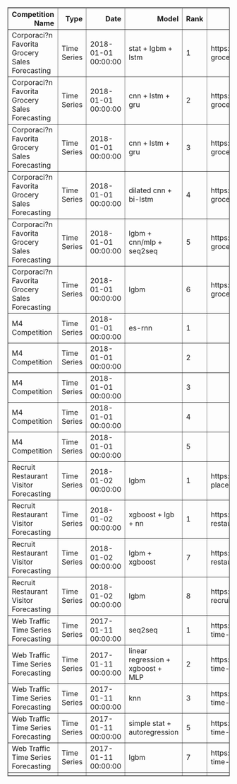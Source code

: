 <table border="1" class="dataframe">
  <thead>
    <tr style="text-align: right;">
      <th>Competition Name</th>
      <th>Type</th>
      <th>Date</th>
      <th>Model</th>
      <th>Rank</th>
      <th>Model Link</th>
      <th>Metrics</th>
      <th>Metrics Link</th>
      <th>Public Score</th>
      <th>Private Score</th>
      <th>Remark</th>
    </tr>
  </thead>
  <tbody>
    <tr>
      <td>Corporaci?n Favorita Grocery Sales Forecasting</td>
      <td>Time Series</td>
      <td>2018-01-01 00:00:00</td>
      <td>stat + lgbm + lstm</td>
      <td>1</td>
      <td>https://www.kaggle.com/c/favorita-grocery-sale...</td>
      <td>Normalized Weighted RMSLE</td>
      <td></td>
      <td></td>
      <td>0.509</td>
      <td>https://www.kaggle.com/shixw125/1st-place-lgb-...</td>
    </tr>
    <tr>
      <td>Corporaci?n Favorita Grocery Sales Forecasting</td>
      <td>Time Series</td>
      <td>2018-01-01 00:00:00</td>
      <td>cnn + lstm + gru</td>
      <td>2</td>
      <td>https://www.kaggle.com/c/favorita-grocery-sale...</td>
      <td>Normalized Weighted RMSLE</td>
      <td></td>
      <td></td>
      <td>0.512</td>
      <td></td>
    </tr>
    <tr>
      <td>Corporaci?n Favorita Grocery Sales Forecasting</td>
      <td>Time Series</td>
      <td>2018-01-01 00:00:00</td>
      <td>cnn + lstm + gru</td>
      <td>3</td>
      <td>https://www.kaggle.com/c/favorita-grocery-sale...</td>
      <td>Normalized Weighted RMSLE</td>
      <td></td>
      <td></td>
      <td>0.513</td>
      <td></td>
    </tr>
    <tr>
      <td>Corporaci?n Favorita Grocery Sales Forecasting</td>
      <td>Time Series</td>
      <td>2018-01-01 00:00:00</td>
      <td>dilated cnn + bi-lstm</td>
      <td>4</td>
      <td>https://www.kaggle.com/c/favorita-grocery-sale...</td>
      <td>Normalized Weighted RMSLE</td>
      <td></td>
      <td></td>
      <td>0.513</td>
      <td></td>
    </tr>
    <tr>
      <td>Corporaci?n Favorita Grocery Sales Forecasting</td>
      <td>Time Series</td>
      <td>2018-01-01 00:00:00</td>
      <td>lgbm + cnn/mlp + seq2seq</td>
      <td>5</td>
      <td>https://www.kaggle.com/c/favorita-grocery-sale...</td>
      <td>Normalized Weighted RMSLE</td>
      <td></td>
      <td></td>
      <td>0.513</td>
      <td>https://github.com/LenzDu/Kaggle-Competition-F...</td>
    </tr>
    <tr>
      <td>Corporaci?n Favorita Grocery Sales Forecasting</td>
      <td>Time Series</td>
      <td>2018-01-01 00:00:00</td>
      <td>lgbm</td>
      <td>6</td>
      <td>https://www.kaggle.com/c/favorita-grocery-sale...</td>
      <td>Normalized Weighted RMSLE</td>
      <td></td>
      <td></td>
      <td>0.514</td>
      <td></td>
    </tr>
    <tr>
      <td>M4 Competition</td>
      <td>Time Series</td>
      <td>2018-01-01 00:00:00</td>
      <td>es-rnn</td>
      <td>1</td>
      <td></td>
      <td></td>
      <td></td>
      <td></td>
      <td></td>
      <td></td>
    </tr>
    <tr>
      <td>M4 Competition</td>
      <td>Time Series</td>
      <td>2018-01-01 00:00:00</td>
      <td></td>
      <td>2</td>
      <td></td>
      <td></td>
      <td></td>
      <td></td>
      <td></td>
      <td></td>
    </tr>
    <tr>
      <td>M4 Competition</td>
      <td>Time Series</td>
      <td>2018-01-01 00:00:00</td>
      <td></td>
      <td>3</td>
      <td></td>
      <td></td>
      <td></td>
      <td></td>
      <td></td>
      <td></td>
    </tr>
    <tr>
      <td>M4 Competition</td>
      <td>Time Series</td>
      <td>2018-01-01 00:00:00</td>
      <td></td>
      <td>4</td>
      <td></td>
      <td></td>
      <td></td>
      <td></td>
      <td></td>
      <td></td>
    </tr>
    <tr>
      <td>M4 Competition</td>
      <td>Time Series</td>
      <td>2018-01-01 00:00:00</td>
      <td></td>
      <td>5</td>
      <td></td>
      <td></td>
      <td></td>
      <td></td>
      <td></td>
      <td></td>
    </tr>
    <tr>
      <td>Recruit Restaurant Visitor Forecasting</td>
      <td>Time Series</td>
      <td>2018-01-02 00:00:00</td>
      <td>lgbm</td>
      <td>1</td>
      <td>https://www.kaggle.com/pureheart/1st-place-lgb...</td>
      <td>RMSLE</td>
      <td>https://www.kaggle.com/c/recruit-restaurant-vi...</td>
      <td>0.47</td>
      <td>0.502</td>
      <td>1st Place LGB Model(public:0.470, private:0.502)</td>
    </tr>
    <tr>
      <td>Recruit Restaurant Visitor Forecasting</td>
      <td>Time Series</td>
      <td>2018-01-02 00:00:00</td>
      <td>xgboost + lgb + nn</td>
      <td>1</td>
      <td>https://www.kaggle.com/c/recruit-restaurant-vi...</td>
      <td>RMSLE</td>
      <td></td>
      <td></td>
      <td>0.501</td>
      <td></td>
    </tr>
    <tr>
      <td>Recruit Restaurant Visitor Forecasting</td>
      <td>Time Series</td>
      <td>2018-01-02 00:00:00</td>
      <td>lgbm + xgboost</td>
      <td>7</td>
      <td>https://www.kaggle.com/c/recruit-restaurant-vi...</td>
      <td>RMSLE</td>
      <td></td>
      <td></td>
      <td>0.507</td>
      <td>Private  up 549 rank, from 556 --&gt; 7</td>
    </tr>
    <tr>
      <td>Recruit Restaurant Visitor Forecasting</td>
      <td>Time Series</td>
      <td>2018-01-02 00:00:00</td>
      <td>lgbm</td>
      <td>8</td>
      <td>https://github.com/MaxHalford/kaggle-recruit-r...</td>
      <td>RMSLE</td>
      <td></td>
      <td></td>
      <td>0.512</td>
      <td></td>
    </tr>
    <tr>
      <td>Web Traffic Time Series Forecasting</td>
      <td>Time Series</td>
      <td>2017-01-11 00:00:00</td>
      <td>seq2seq</td>
      <td>1</td>
      <td>https://www.kaggle.com/c/web-traffic-time-seri...</td>
      <td>SMAPE</td>
      <td>https://en.wikipedia.org/wiki/Symmetric_mean_a...</td>
      <td></td>
      <td>35.4806</td>
      <td></td>
    </tr>
    <tr>
      <td>Web Traffic Time Series Forecasting</td>
      <td>Time Series</td>
      <td>2017-01-11 00:00:00</td>
      <td>linear regression + xgboost + MLP</td>
      <td>2</td>
      <td>https://www.kaggle.com/c/web-traffic-time-seri...</td>
      <td>SMAPE</td>
      <td>https://en.wikipedia.org/wiki/Symmetric_mean_a...</td>
      <td></td>
      <td>36.785</td>
      <td></td>
    </tr>
    <tr>
      <td>Web Traffic Time Series Forecasting</td>
      <td>Time Series</td>
      <td>2017-01-11 00:00:00</td>
      <td>knn</td>
      <td>3</td>
      <td>https://www.kaggle.com/c/web-traffic-time-seri...</td>
      <td>SMAPE</td>
      <td>https://en.wikipedia.org/wiki/Symmetric_mean_a...</td>
      <td></td>
      <td>36.853</td>
      <td></td>
    </tr>
    <tr>
      <td>Web Traffic Time Series Forecasting</td>
      <td>Time Series</td>
      <td>2017-01-11 00:00:00</td>
      <td>simple stat + autoregression</td>
      <td>5</td>
      <td>https://www.kaggle.com/c/web-traffic-time-seri...</td>
      <td>SMAPE</td>
      <td>https://en.wikipedia.org/wiki/Symmetric_mean_a...</td>
      <td></td>
      <td>37.1324</td>
      <td></td>
    </tr>
    <tr>
      <td>Web Traffic Time Series Forecasting</td>
      <td>Time Series</td>
      <td>2017-01-11 00:00:00</td>
      <td>lgbm</td>
      <td>7</td>
      <td>https://www.kaggle.com/c/web-traffic-time-seri...</td>
      <td>SMAPE</td>
      <td>https://en.wikipedia.org/wiki/Symmetric_mean_a...</td>
      <td></td>
      <td>37.5747</td>
      <td></td>
    </tr>
    <tr>
      <td></td>
      <td></td>
      <td></td>
      <td></td>
      <td></td>
      <td></td>
      <td></td>
      <td></td>
      <td></td>
      <td></td>
      <td></td>
    </tr>
  </tbody>
</table>